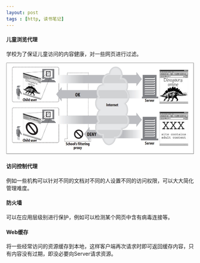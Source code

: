 ```yaml
---
layout: post
tags : [http, 读书笔记]
---
```


#### 儿童浏览代理

学校为了保证儿童访问的内容健康，对一些网页进行过滤。

![保护儿童访问代理](images/child_safe_internet_filter.jpg)


#### 访问控制代理

例如一些机构可以针对不同的文档对不同的人设置不同的访问权限，可以大大简化管理难度。

#### 防火墙

可以在应用层级别进行保护，例如可以检测某个网页中含有病毒连接等。

#### Web缓存

将一些经常访问的资源缓存到本地，这样客户端再次请求时即可返回缓存内容，只有内容没有过期，即没必要向Server请求资源。